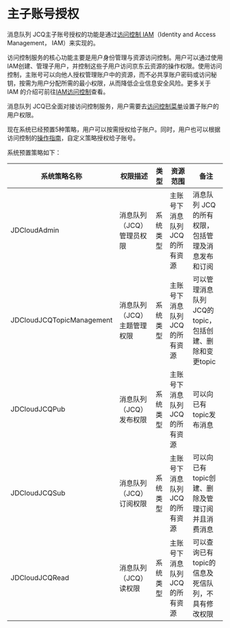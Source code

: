 # 主子账号授权

消息队列 JCQ主子账号授权的功能是通过[访问控制 IAM](https://docs.jdcloud.com/cn/iam/product-overview)（Identity and Access Management， IAM）来实现的。

访问控制服务的核心功能主要是用户身份管理与资源访问控制。用户可以通过使用IAM创建、管理子用户，并控制这些子用户访问京东云资源的操作权限。使用访问控制，主账号可以向他人授权管理账户中的资源，而不必共享账户密码或访问秘钥，按需为用户分配所需的最小权限，从而降低企业信息安全风险。更多关于 IAM 的介绍可前往[IAM访问控制](https://docs.jdcloud.com/cn/iam/product-overview)查看。

消息队列 JCQ已全面对接访问控制服务，用户需要去[访问控制菜单](https://cm-console.jdcloud.com/cmSummary)设置子账户的用户权限。

现在系统已经预置5种策略，用户可以按需授权给子账户。同时，用户也可以根据访问控制的[操作指南](https://docs.jdcloud.com/cn/iam/policy-management)，自定义策略授权给子账号。

系统预置策略如下：

| 系统策略名称              | 权限描述                    | 类型     | 资源范围                       | 备注                                                   |
| ------------------------- | --------------------------- | -------- | ------------------------------ | ------------------------------------------------------ |
| JDCloudAdmin              | 消息队列（JCQ）管理员权限   | 系统类型 | 主账号下消息队列 JCQ的所有资源 | 消息队列 JCQ的所有权限，包括管理及消息发布和订阅       |
| JDCloudJCQTopicManagement | 消息队列（JCQ）主题管理权限 | 系统类型 | 主账号下消息队列 JCQ的所有资源 | 可以管理消息队列 JCQ的topic，包括创建、删除和变更topic |
| JDCloudJCQPub             | 消息队列（JCQ）发布权限     | 系统类型 | 主账号下消息队列 JCQ的所有资源 | 可以向已有topic发布消息                                |
| JDCloudJCQSub             | 消息队列（JCQ）订阅权限     | 系统类型 | 主账号下消息队列 JCQ的所有资源 | 可以向已有topic创建、删除及管理订阅并且消费消息        |
| JDCloudJCQRead            | 消息队列（JCQ）读权限       | 系统类型 | 主账号下消息队列 JCQ的所有资源 | 可以查询已有topic的信息及死信队列，不具有修改权限      |
